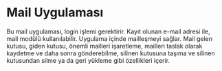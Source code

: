 # Mail Uygulaması
Bu mail uygulaması, login işlemi gerektirir. Kayıt olunan e-mail adresi ile, mail modülü kullanılabilir. 
Uygulama içinde mailleşmeyi sağlar.
Mail gelen kutusu, giden kutusu, önemli mailleri işaretleme, mailleri taslak olarak kaydetme ve daha sonra gönderebilme, silinen kutusuna taşıma ve silinen kutusundan silme ya da geri yükleme gibi özellikleri içerir.
